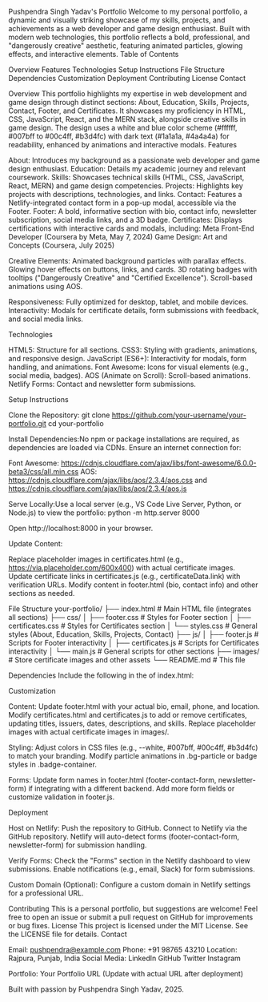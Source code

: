 Pushpendra Singh Yadav's Portfolio
Welcome to my personal portfolio, a dynamic and visually striking showcase of my skills, projects, and achievements as a web developer and game design enthusiast. Built with modern web technologies, this portfolio reflects a bold, professional, and "dangerously creative" aesthetic, featuring animated particles, glowing effects, and interactive elements.
Table of Contents

Overview
Features
Technologies
Setup Instructions
File Structure
Dependencies
Customization
Deployment
Contributing
License
Contact

Overview
This portfolio highlights my expertise in web development and game design through distinct sections: About, Education, Skills, Projects, Contact, Footer, and Certificates. It showcases my proficiency in HTML, CSS, JavaScript, React, and the MERN stack, alongside creative skills in game design. The design uses a white and blue color scheme (#ffffff, #007bff to #00c4ff, #b3d4fc) with dark text (#1a1a1a, #4a4a4a) for readability, enhanced by animations and interactive modals.
Features

About: Introduces my background as a passionate web developer and game design enthusiast.
Education: Details my academic journey and relevant coursework.
Skills: Showcases technical skills (HTML, CSS, JavaScript, React, MERN) and game design competencies.
Projects: Highlights key projects with descriptions, technologies, and links.
Contact: Features a Netlify-integrated contact form in a pop-up modal, accessible via the Footer.
Footer: A bold, informative section with bio, contact info, newsletter subscription, social media links, and a 3D badge.
Certificates: Displays certifications with interactive cards and modals, including:
Meta Front-End Developer (Coursera by Meta, May 7, 2024)
Game Design: Art and Concepts (Coursera, July 2025)


Creative Elements:
Animated background particles with parallax effects.
Glowing hover effects on buttons, links, and cards.
3D rotating badges with tooltips ("Dangerously Creative" and "Certified Excellence").
Scroll-based animations using AOS.


Responsiveness: Fully optimized for desktop, tablet, and mobile devices.
Interactivity: Modals for certificate details, form submissions with feedback, and social media links.

Technologies

HTML5: Structure for all sections.
CSS3: Styling with gradients, animations, and responsive design.
JavaScript (ES6+): Interactivity for modals, form handling, and animations.
Font Awesome: Icons for visual elements (e.g., social media, badges).
AOS (Animate on Scroll): Scroll-based animations.
Netlify Forms: Contact and newsletter form submissions.

Setup Instructions

Clone the Repository:
git clone https://github.com/your-username/your-portfolio.git
cd your-portfolio


Install Dependencies:No npm or package installations are required, as dependencies are loaded via CDNs. Ensure an internet connection for:

Font Awesome: https://cdnjs.cloudflare.com/ajax/libs/font-awesome/6.0.0-beta3/css/all.min.css
AOS: https://cdnjs.cloudflare.com/ajax/libs/aos/2.3.4/aos.css and https://cdnjs.cloudflare.com/ajax/libs/aos/2.3.4/aos.js


Serve Locally:Use a local server (e.g., VS Code Live Server, Python, or Node.js) to view the portfolio:
python -m http.server 8000

Open http://localhost:8000 in your browser.

Update Content:

Replace placeholder images in certificates.html (e.g., https://via.placeholder.com/600x400) with actual certificate images.
Update certificate links in certificates.js (e.g., certificateData.link) with verification URLs.
Modify content in footer.html (bio, contact info) and other sections as needed.



File Structure
your-portfolio/
├── index.html            # Main HTML file (integrates all sections)
├── css/
│   ├── footer.css        # Styles for Footer section
│   ├── certificates.css  # Styles for Certificates section
│   └── styles.css        # General styles (About, Education, Skills, Projects, Contact)
├── js/
│   ├── footer.js         # Scripts for Footer interactivity
│   ├── certificates.js   # Scripts for Certificates interactivity
│   └── main.js           # General scripts for other sections
├── images/               # Store certificate images and other assets
└── README.md             # This file

Dependencies
Include the following in the <head> of index.html:
<link rel="stylesheet" href="https://cdnjs.cloudflare.com/ajax/libs/font-awesome/6.0.0-beta3/css/all.min.css">
<link rel="stylesheet" href="https://cdnjs.cloudflare.com/ajax/libs/aos/2.3.4/aos.css">
<script src="https://cdnjs.cloudflare.com/ajax/libs/aos/2.3.4/aos.js"></script>

Customization

Content:
Update footer.html with your actual bio, email, phone, and location.
Modify certificates.html and certificates.js to add or remove certificates, updating titles, issuers, dates, descriptions, and skills.
Replace placeholder images with actual certificate images in images/.


Styling:
Adjust colors in CSS files (e.g., --white, #007bff, #00c4ff, #b3d4fc) to match your branding.
Modify particle animations in .bg-particle or badge styles in .badge-container.


Forms:
Update form names in footer.html (footer-contact-form, newsletter-form) if integrating with a different backend.
Add more form fields or customize validation in footer.js.



Deployment

Host on Netlify:
Push the repository to GitHub.
Connect to Netlify via the GitHub repository.
Netlify will auto-detect forms (footer-contact-form, newsletter-form) for submission handling.


Verify Forms:
Check the "Forms" section in the Netlify dashboard to view submissions.
Enable notifications (e.g., email, Slack) for form submissions.


Custom Domain (Optional):
Configure a custom domain in Netlify settings for a professional URL.



Contributing
This is a personal portfolio, but suggestions are welcome! Feel free to open an issue or submit a pull request on GitHub for improvements or bug fixes.
License
This project is licensed under the MIT License. See the LICENSE file for details.
Contact

Email: pushpendra@example.com
Phone: +91 98765 43210
Location: Rajpura, Punjab, India
Social Media:
LinkedIn
GitHub
Twitter
Instagram


Portfolio: Your Portfolio URL (Update with actual URL after deployment)


Built with passion by Pushpendra Singh Yadav, 2025.